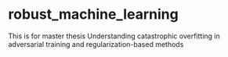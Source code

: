 # robust_machine_learning

This is for master thesis Understanding catastrophic overfitting in adversarial training and regularization-based methods
